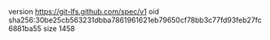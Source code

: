 version https://git-lfs.github.com/spec/v1
oid sha256:30be25cb563231dbba7861961621eb79650cf78bb3c77fd93feb27fc6881ba55
size 1458
